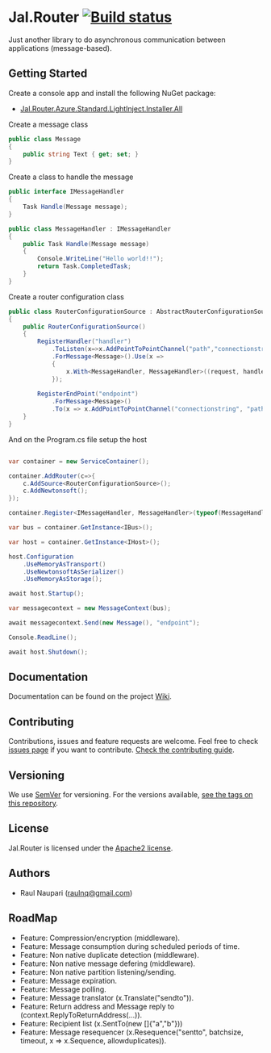 # Jal.Router [![Build status](https://ci.appveyor.com/api/projects/status/gunc3edkhwwl51ge/branch/master?svg=true)](https://ci.appveyor.com/project/raulnq/jal-router/branch/master)
Just another library to do asynchronous communication between applications (message-based).
## Getting Started
Create a console app and install the following NuGet package:
* [Jal.Router.Azure.Standard.LightInject.Installer.All](https://www.nuget.org/packages/Jal.Router.Azure.Standard.LightInject.Installer.All/)

Create a message class
```csharp
public class Message
{
    public string Text { get; set; }
}
```
Create a class to handle the message
```csharp
public interface IMessageHandler
{
    Task Handle(Message message);
}

public class MessageHandler : IMessageHandler
{
    public Task Handle(Message message)
    {
        Console.WriteLine("Hello world!!");
        return Task.CompletedTask;
    }
}
```
Create a router configuration class
```csharp
public class RouterConfigurationSource : AbstractRouterConfigurationSource
{
    public RouterConfigurationSource()
    {
        RegisterHandler("handler")
            .ToListen(x=>x.AddPointToPointChannel("path","connectionstring"))
            .ForMessage<Message>().Use(x =>
            {
                x.With<MessageHandler, MessageHandler>((request, handler, context) => handler.Handle(request));
            });  
            
        RegisterEndPoint("endpoint")
            .ForMessage<Message>()
            .To(x => x.AddPointToPointChannel("connectionstring", "path"));
    }
}
```
And on the Program.cs file setup the host
```csharp

var container = new ServiceContainer();

container.AddRouter(c=>{
    c.AddSource<RouterConfigurationSource>();
    c.AddNewtonsoft();
});

container.Register<IMessageHandler, MessageHandler>(typeof(MessageHandler).FullName, new PerContainerLifetime());

var bus = container.GetInstance<IBus>();

var host = container.GetInstance<IHost>();

host.Configuration
    .UseMemoryAsTransport()
    .UseNewtonsoftAsSerializer()
    .UseMemoryAsStorage();

await host.Startup();

var messagecontext = new MessageContext(bus);

await messagecontext.Send(new Message(), "endpoint");

Console.ReadLine();

await host.Shutdown();
```
## Documentation
Documentation can be found on the project [Wiki](https://github.com/raulnq/Jal.Router/wiki/10.-Home).
## Contributing
Contributions, issues and feature requests are welcome.
Feel free to check [issues page](https://github.com/raulnq/Jal.Router/issues) if you want to contribute.
[Check the contributing guide](https://github.com/raulnq/Jal.Router/blob/master/CONTRIBUTING.md).
## Versioning
We use [SemVer](https://semver.org/) for versioning. For the versions available, [see the tags on this repository](https://github.com/raulnq/Jal.Router/tags).
## License
Jal.Router is licensed under the [Apache2 license](https://github.com/raulnq/Jal.Router/blob/master/LICENSE).
## Authors
* Raul Naupari (raulnq@gmail.com)
## RoadMap
* Feature: Compression/encryption (middleware).
* Feature: Message consumption during scheduled periods of time.
* Feature: Non native duplicate detection (middleware).
* Feature: Non native message defering (middleware).
* Feature: Non native partition listening/sending.
* Feature: Message expiration.
* Feature: Message polling.
* Feature: Message translator (x.Translate<Translator>("sendto")).
* Feature: Return address and Message reply to (context.ReplyToReturnAddress(...)).
* Feature: Recipient list (x.SentTo(new []{"a","b"}))
* Feature: Message resequencer (x.Resequence("sentto", batchsize, timeout, x => x.Sequence, allowduplicates)).
